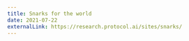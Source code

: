 ```yaml
---
title: Snarks for the world
date: 2021-07-22
externalLink: https://research.protocol.ai/sites/snarks/
---
```

